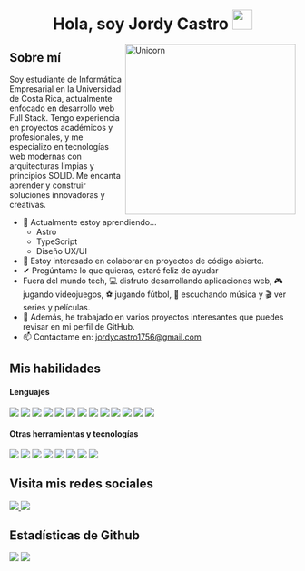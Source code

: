 <h1 align="center">
    <b>Hola, soy Jordy Castro </b>
    <img src="https://media.giphy.com/media/hvRJCLFzcasrR4ia7z/giphy.gif" width="35" />
</h1>

<img align="right" width=300px alt="Unicorn" src="https://raw.githubusercontent.com/7oSkaaa/7oSkaaa/main/Images/about_me.gif" />

## Sobre mí

Soy estudiante de Informática Empresarial en la Universidad de Costa Rica, actualmente enfocado en desarrollo web Full Stack. Tengo experiencia en proyectos académicos y profesionales, y me especializo en tecnologías web modernas con arquitecturas limpias y principios SOLID. Me encanta aprender y construir soluciones innovadoras y creativas.

-   🌱 Actualmente estoy aprendiendo...
    -   Astro
    -   TypeScript
    -   Diseño UX/UI
-   👯 Estoy interesado en colaborar en proyectos de código abierto.
-   ✔ Pregúntame lo que quieras, estaré feliz de ayudar<br>
-   Fuera del mundo tech, 💻 disfruto desarrollando aplicaciones web, 🎮 jugando videojuegos, ⚽ jugando fútbol, 🎵 escuchando música y 🎬 ver series y películas.
-   👾 Además, he trabajado en varios proyectos interesantes que puedes revisar en mi perfil de GitHub.
-   📫 Contáctame en: <a href="jordycastro1756@gmail.com">jordycastro1756@gmail.com</a>

## Mis habilidades

<h4>Lenguajes</h4>
<span>
  <img src="https://img.shields.io/badge/HTML5-E34F26?style=for-the-badge&logo=html5&logoColor=white" />
  <img src="https://img.shields.io/badge/CSS3-1572B6?style=for-the-badge&logo=css3&logoColor=white" />
  <img src="https://img.shields.io/badge/javascript-%23323330.svg?style=for-the-badge&logo=javascript&logoColor=%23F7DF1E" />
  <img src="https://img.shields.io/badge/typescript-%23007ACC.svg?style=for-the-badge&logo=typescript&logoColor=white" />
  <img src="https://img.shields.io/badge/react-%2320232a.svg?style=for-the-badge&logo=react&logoColor=%2361DAFB" />
  <img src="https://img.shields.io/badge/angular-%23DD0031.svg?style=for-the-badge&logo=angular&logoColor=white" />
  <img src="https://img.shields.io/badge/astro-%232C2052.svg?style=for-the-badge&logo=astro&logoColor=white" />
  <img src="hhttps://img.shields.io/badge/node.js-6DA55F?style=for-the-badge&logo=node.js&logoColor=white" />
  <img src="https://img.shields.io/badge/express.js-%23404d59.svg?style=for-the-badge&logo=express&logoColor=%2361DAFB" />
  <img src="https://img.shields.io/badge/mysql-4479A1.svg?style=for-the-badge&logo=mysql&logoColor=white" />
  <img src="https://img.shields.io/badge/Microsoft%20SQL%20Server-CC2927?style=for-the-badge&logo=microsoft%20sql%20server&logoColor=white" />
  <img src="https://img.shields.io/badge/.NET-5C2D91?style=for-the-badge&logo=.net&logoColor=white" />
  <img src="https://img.shields.io/badge/java-%23ED8B00.svg?style=for-the-badge&logo=openjdk&logoColor=white" />
</span>

<h4>Otras herramientas y tecnologías</h4>
<span>
  <img src="https://img.shields.io/badge/git-%23F05033.svg?style=for-the-badge&logo=git&logoColor=white" />
  <img src="https://img.shields.io/badge/github-%23121011.svg?style=for-the-badge&logo=github&logoColor=white" />
  <img src="https://img.shields.io/badge/figma-%23F24E1E.svg?style=for-the-badge&logo=figma&logoColor=white" />
  <img src="https://img.shields.io/badge/Visual%20Studio%20Code-0078d7.svg?style=for-the-badge&logo=visual-studio-code&logoColor=white" />
  <img src="https://img.shields.io/badge/JWT-black?style=for-the-badge&logo=JSON%20web%20tokens" />
  <img src="https://img.shields.io/badge/Sequelize-52B0E7?style=for-the-badge&logo=Sequelize&logoColor=white" />
  <img src="https://img.shields.io/badge/Trello-%23026AA7.svg?style=for-the-badge&logo=Trello&logoColor=white" />
  <img src="https://img.shields.io/badge/Postman-FF6C37?style=for-the-badge&logo=postman&logoColor=white" />
</span>

## Visita mis redes sociales

<a href="https://www.linkedin.com/in/yordicastro/">
    <img src="https://img.shields.io/badge/linkedin-%230077B5.svg?style=for-the-badge&logo=linkedin&logoColor=white" />
</a>
<a href="https://jordy756-minimalist-portfolio.vercel.app/">
    <img src="https://img.shields.io/badge/Portfolio-%23000000.svg?style=for-the-badge&logo=firefox&logoColor=#FF7139" />
</a>

<h2>Estadísticas de Github</h2>

[![](https://github-readme-stats.vercel.app/api?username=Jordy756&show_icons=true&theme=tokyonight&hide_border=true&locale=en)](https://github.com/Jordy756)
[![](https://github-readme-streak-stats.herokuapp.com/?user=Jordy756&theme=material-palenight)](https://github.com/Jordy756)

</div>
